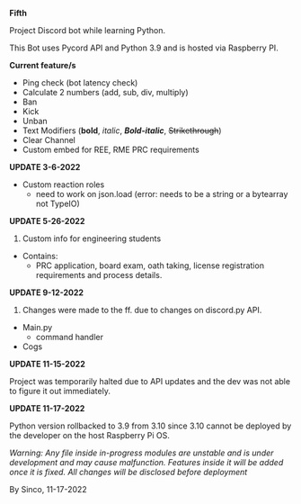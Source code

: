 **Fifth**

Project Discord bot while learning Python.

This Bot uses Pycord API and Python 3.9 and is hosted via Raspberry PI.

**Current feature/s**
- Ping check (bot latency check)
- Calculate 2 numbers (add, sub, div, multiply) 
- Ban
- Kick
- Unban
- Text Modifiers (**bold**, *italic*, ***Bold-italic***, ~~Strikethrough~~)
- Clear Channel 
- Custom embed for REE, RME PRC requirements

**UPDATE 3-6-2022**
- Custom reaction roles 
  - need to work on json.load (error: needs to be a string or a bytearray not TypeIO)

**UPDATE 5-26-2022**
1. Custom info for engineering students 
  - Contains:
    - PRC application, board exam, oath taking, license registration requirements and process details. 

**UPDATE 9-12-2022** 
1. Changes were made to the ff. due to changes on discord.py API.
  - Main.py 
    - command handler
  - Cogs

**UPDATE 11-15-2022**

Project was temporarily halted due to API updates and the dev was not able to figure it out immediately. 

**UPDATE 11-17-2022**

Python version rollbacked to 3.9 from 3.10 since 3.10 cannot be deployed by the developer on the host Raspberry Pi OS.


*Warning: Any file inside in-progress modules are unstable and is under development and may cause malfunction. Features inside it will be added once it is fixed. All changes will be disclosed before deployment*

By Sinco, 11-17-2022 
